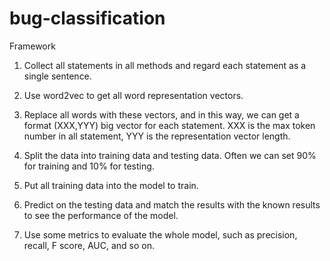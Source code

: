 # bug-classification

Framework

1) Collect all statements in all methods and regard each statement as a single sentence.

2) Use word2vec to get all word representation vectors. 

3) Replace all words with these vectors, and in this way, we can get a format (XXX,YYY) big vector for each statement. XXX is the max token number in all statement, YYY is the representation vector length.

4) Split the data into training data and testing data. Often we can set 90% for training and 10% for testing.

5) Put all training data into the model to train.

6) Predict on the testing data and match the results with the known results to see the performance of the model.

7) Use some metrics to evaluate the whole model, such as precision, recall, F score, AUC, and so on.